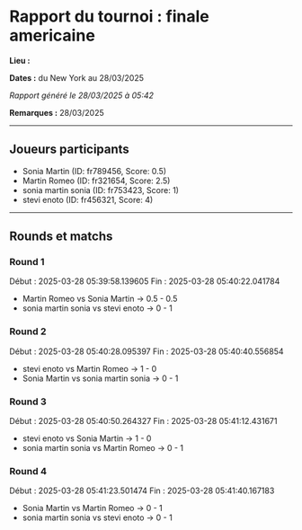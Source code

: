 # Rapport du tournoi : finale americaine

**Lieu :** 

**Dates :** du New York au 28/03/2025

_Rapport généré le 28/03/2025 à 05:42_

**Remarques :** 28/03/2025


---

## Joueurs participants

- Sonia Martin (ID: fr789456, Score: 0.5)
- Martin Romeo (ID: fr321654, Score: 2.5)
- sonia martin sonia (ID: fr753423, Score: 1)
- stevi enoto (ID: fr456321, Score: 4)

---

## Rounds et matchs

### Round 1
Début : 2025-03-28 05:39:58.139605
Fin : 2025-03-28 05:40:22.041784

- Martin Romeo vs Sonia Martin → 0.5 - 0.5
- sonia martin sonia vs stevi enoto → 0 - 1

### Round 2
Début : 2025-03-28 05:40:28.095397
Fin : 2025-03-28 05:40:40.556854

- stevi enoto vs Martin Romeo → 1 - 0
- Sonia Martin vs sonia martin sonia → 0 - 1

### Round 3
Début : 2025-03-28 05:40:50.264327
Fin : 2025-03-28 05:41:12.431671

- stevi enoto vs Sonia Martin → 1 - 0
- sonia martin sonia vs Martin Romeo → 0 - 1

### Round 4
Début : 2025-03-28 05:41:23.501474
Fin : 2025-03-28 05:41:40.167183

- Sonia Martin vs Martin Romeo → 0 - 1
- sonia martin sonia vs stevi enoto → 0 - 1


